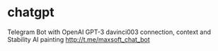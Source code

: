 # chatgpt

Telegram Bot with OpenAI GPT-3 davinci003 connection, context and Stability AI painting
http://t.me/maxsoft_chat_bot
